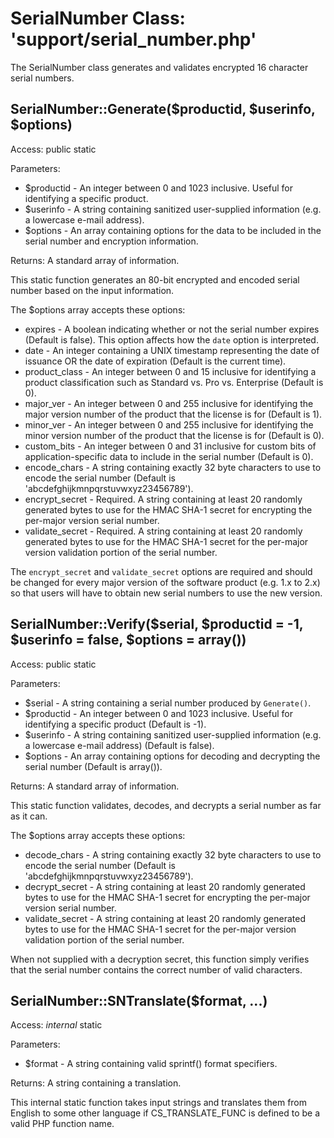 SerialNumber Class:  'support/serial_number.php'
================================================

The SerialNumber class generates and validates encrypted 16 character serial numbers.

SerialNumber::Generate($productid, $userinfo, $options)
-------------------------------------------------------

Access:  public static

Parameters:

* $productid - An integer between 0 and 1023 inclusive.  Useful for identifying a specific product.
* $userinfo - A string containing sanitized user-supplied information (e.g. a lowercase e-mail address).
* $options - An array containing options for the data to be included in the serial number and encryption information.

Returns:  A standard array of information.

This static function generates an 80-bit encrypted and encoded serial number based on the input information.

The $options array accepts these options:

* expires - A boolean indicating whether or not the serial number expires (Default is false).  This option affects how the `date` option is interpreted.
* date - An integer containing a UNIX timestamp representing the date of issuance OR the date of expiration (Default is the current time).
* product_class - An integer between 0 and 15 inclusive for identifying a product classification such as Standard vs. Pro vs. Enterprise (Default is 0).
* major_ver - An integer between 0 and 255 inclusive for identifying the major version number of the product that the license is for (Default is 1).
* minor_ver - An integer between 0 and 255 inclusive for identifying the minor version number of the product that the license is for (Default is 0).
* custom_bits - An integer between 0 and 31 inclusive for custom bits of application-specific data to include in the serial number (Default is 0).
* encode_chars - A string containing exactly 32 byte characters to use to encode the serial number (Default is 'abcdefghijkmnpqrstuvwxyz23456789').
* encrypt_secret - Required.  A string containing at least 20 randomly generated bytes to use for the HMAC SHA-1 secret for encrypting the per-major version serial number.
* validate_secret - Required.  A string containing at least 20 randomly generated bytes to use for the HMAC SHA-1 secret for the per-major version validation portion of the serial number.

The `encrypt_secret` and `validate_secret` options are required and should be changed for every major version of the software product (e.g. 1.x to 2.x) so that users will have to obtain new serial numbers to use the new version.

SerialNumber::Verify($serial, $productid = -1, $userinfo = false, $options = array())
-------------------------------------------------------------------------------------

Access:  public static

Parameters:

* $serial - A string containing a serial number produced by `Generate()`.
* $productid - An integer between 0 and 1023 inclusive.  Useful for identifying a specific product (Default is -1).
* $userinfo - A string containing sanitized user-supplied information (e.g. a lowercase e-mail address) (Default is false).
* $options - An array containing options for decoding and decrypting the serial number (Default is array()).

Returns:  A standard array of information.

This static function validates, decodes, and decrypts a serial number as far as it can.

The $options array accepts these options:

* decode_chars - A string containing exactly 32 byte characters to use to encode the serial number (Default is 'abcdefghijkmnpqrstuvwxyz23456789').
* decrypt_secret - A string containing at least 20 randomly generated bytes to use for the HMAC SHA-1 secret for encrypting the per-major version serial number.
* validate_secret - A string containing at least 20 randomly generated bytes to use for the HMAC SHA-1 secret for the per-major version validation portion of the serial number.

When not supplied with a decryption secret, this function simply verifies that the serial number contains the correct number of valid characters.

SerialNumber::SNTranslate($format, ...)
---------------------------------------

Access:  _internal_ static

Parameters:

* $format - A string containing valid sprintf() format specifiers.

Returns:  A string containing a translation.

This internal static function takes input strings and translates them from English to some other language if CS_TRANSLATE_FUNC is defined to be a valid PHP function name.
